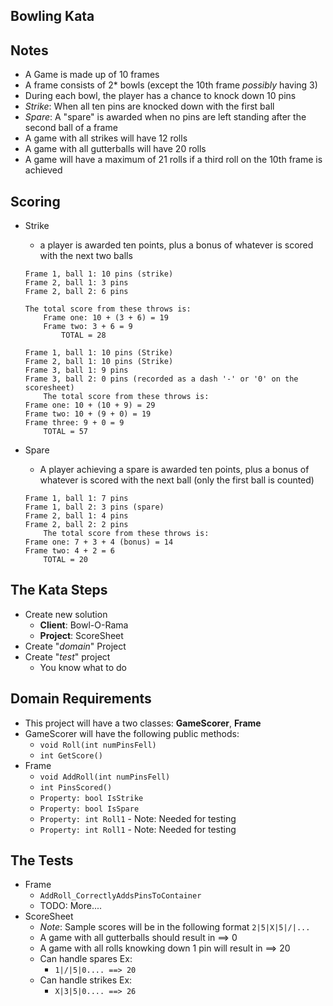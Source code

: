 Bowling Kata
----

Notes
----
* A Game is made up of 10 frames
* A frame consists of 2* bowls (except the 10th frame _possibly_ having 3)
* During each bowl, the player has a chance to knock down 10 pins
* _Strike_: When all ten pins are knocked down with the first ball
* _Spare_: A "spare" is awarded when no pins are left standing after the second ball of a frame
* A game with all strikes will have 12 rolls
* A game with all gutterballs will have 20 rolls
* A game will have a maximum of 21 rolls if a third roll on the 10th frame is achieved

Scoring
----
* Strike
	* a player is awarded ten points, plus a bonus of whatever is scored with the next two balls
	```
	Frame 1, ball 1: 10 pins (strike)
	Frame 2, ball 1: 3 pins
	Frame 2, ball 2: 6 pins

	The total score from these throws is:
		Frame one: 10 + (3 + 6) = 19
		Frame two: 3 + 6 = 9
			TOTAL = 28
	```

	```
	Frame 1, ball 1: 10 pins (Strike)
	Frame 2, ball 1: 10 pins (Strike)
	Frame 3, ball 1: 9 pins
	Frame 3, ball 2: 0 pins (recorded as a dash '-' or '0' on the scoresheet)
		The total score from these throws is:
	Frame one: 10 + (10 + 9) = 29
	Frame two: 10 + (9 + 0) = 19
	Frame three: 9 + 0 = 9
		TOTAL = 57
	```
* Spare
	* A player achieving a spare is awarded ten points, plus a bonus of whatever is 
	scored with the next ball (only the first ball is counted)

	```
	Frame 1, ball 1: 7 pins
	Frame 1, ball 2: 3 pins (spare)
	Frame 2, ball 1: 4 pins
	Frame 2, ball 2: 2 pins
		The total score from these throws is:
	Frame one: 7 + 3 + 4 (bonus) = 14
	Frame two: 4 + 2 = 6
		TOTAL = 20
	```

The Kata Steps
----
* Create new solution
 	* **Client**: Bowl-O-Rama
	* **Project**: ScoreSheet
* Create "_domain_" Project
* Create "_test_" project
	* You know what to do

Domain Requirements
----
* This project will have a two classes: **GameScorer**, **Frame**
* GameScorer will have the following public methods:
	* ```void Roll(int numPinsFell)```
	* ```int GetScore()```
* Frame
	* ```void AddRoll(int numPinsFell)```
	* ```int PinsScored()```
	* ```Property: bool IsStrike```
	* ```Property: bool IsSpare```
	* ```Property: int Roll1``` - Note: Needed for testing
	* ```Property: int Roll1``` - Note: Needed for testing

The Tests
----
* Frame
	* ```AddRoll_CorrectlyAddsPinsToContainer```
	* TODO: More....
* ScoreSheet
	* _Note_: Sample scores will be in the following format ```2|5|X|5|/|...```
	* A game with all gutterballs should result in ==> 0
	* A game with all rolls knowking down 1 pin will result in ==> 20
	* Can handle spares Ex:
		* ```1|/|5|0.... ==> 20```
	* Can handle strikes Ex:
		* ```X|3|5|0.... ==> 26```
